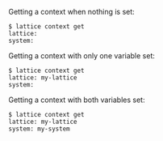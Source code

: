 Getting a context when nothing is set:

```
$ lattice context get
lattice:
system:
```

Getting a context with only one variable set:

```
$ lattice context get
lattice: my-lattice
system:
```

Getting a context with both variables set:

```
$ lattice context get
lattice: my-lattice
system: my-system
```

